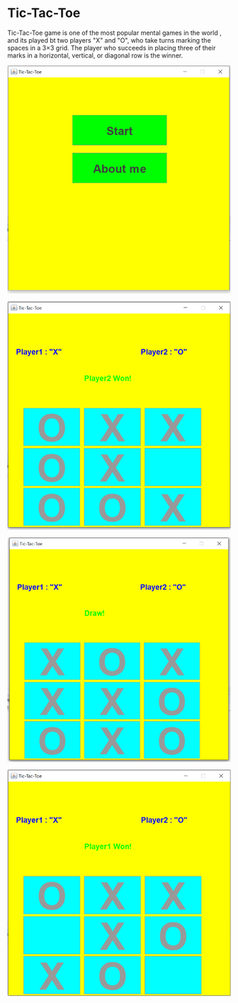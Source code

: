 # Tic-Tac-Toe
Tic-Tac-Toe game is one of the most popular mental games in the world , and its played bt two players "X" and "O", who take turns marking the spaces in a 3×3 grid. The player who succeeds in placing three of their marks in a horizontal, vertical, or diagonal row is the winner.

![](Screen%20shots/ph0.PNG)

![](Screen%20shots/ph1.PNG)

![](Screen%20shots/ph2.PNG)

![](Screen%20shots/ph3.PNG)
